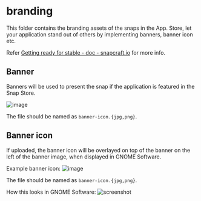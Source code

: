 

# branding

This folder contains the branding assets of the snaps in the App. Store, let your application stand out of others by implementing banners, banner icon etc.

Refer [Getting ready for stable - doc - snapcraft.io](https://forum.snapcraft.io/t/getting-ready-for-stable/4305) for more info.

## Banner

Banners will be used to present the snap if the application is featured in the Snap Store.

![image](https://snapforum.s3.amazonaws.com/original/2X/d/d458eed4afb88af03ac319d68af4eb4f73a00a9b.jpg)

The file should be named as `banner-icon.{jpg,png}`.

## Banner icon

If uploaded, the banner icon will be overlayed on top of the banner on
the left of the banner image, when displayed in GNOME Software.

Example banner icon:
![image](https://snapforum.s3.amazonaws.com/original/2X/7/77163ccb57ab92a3a205694195d200d0f81f2da3.jpg)

The file should be named as `banner-icon.{jpg,png}`.

How this looks in GNOME Software:
![screenshot](https://snapforum.s3.amazonaws.com/original/2X/d/d8ef6dcd58d158447d09d265b34e70dcb0f6210e.jpg)
